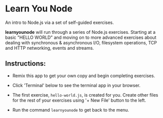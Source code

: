 # Learn You Node

An intro to Node.js via a set of self-guided exercises.

**learnyounode** will run through a series of Node.js exercises. Starting at a basic "HELLO WORLD" and moving on to more advanced exercises about dealing with synchronous & asynchronous I/O, filesystem operations, TCP and HTTP networking, events and streams.


## Instructions:

* Remix this app to get your own copy and begin completing exercises.

* Click 'Terminal' below to see the terminal app in your browser.

* The first exercise, `hello-world.js`, is created for you. Create other files for the rest of your exercises using '+ New File' button to the left.

* Run the command `learnyounode` to get back to the menu.